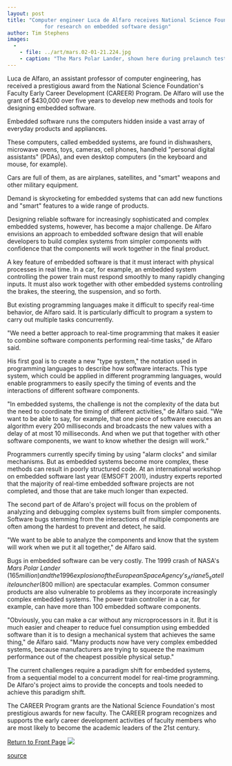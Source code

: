 ```yaml
---
layout: post
title: "Computer engineer Luca de Alfaro receives National Science Foundation grant
			for research on embedded software design"
author: Tim Stephens
images:
  -
    - file: ../art/mars.02-01-21.224.jpg
    - caption: "The Mars Polar Lander, shown here during prelaunch testing, was lost due to an embedded software error as it attempted to land on the surface of Mars. Photo: NASA/Jet Propulsion Laboratory"
---
```


Luca de Alfaro, an assistant professor of computer engineering, has received a prestigious award from the National Science Foundation's Faculty Early Career Development (CAREER) Program. De Alfaro will use the grant of $430,000 over five years to develop new methods and tools for designing embedded software.

Embedded software runs the computers hidden inside a vast array of everyday products and appliances.

These computers, called embedded systems, are found in dishwashers, microwave ovens, toys, cameras, cell phones, handheld "personal digital assistants" (PDAs), and even desktop computers (in the keyboard and mouse, for example).

Cars are full of them, as are airplanes, satellites, and "smart" weapons and other military equipment.

Demand is skyrocketing for embedded systems that can add new functions and "smart" features to a wide range of products.   
  
Designing reliable software for increasingly sophisticated and complex embedded systems, however, has become a major challenge. De Alfaro envisions an approach to embedded software design that will enable developers to build complex systems from simpler components with confidence that the components will work together in the final product.   
  
A key feature of embedded software is that it must interact with physical processes in real time. In a car, for example, an embedded system controlling the power train must respond smoothly to many rapidly changing inputs. It must also work together with other embedded systems controlling the brakes, the steering, the suspension, and so forth.  
  
But existing programming languages make it difficult to specify real-time behavior, de Alfaro said. It is particularly difficult to program a system to carry out multiple tasks concurrently.   
  
"We need a better approach to real-time programming that makes it easier to combine software components performing real-time tasks," de Alfaro said.   
  
His first goal is to create a new "type system," the notation used in programming languages to describe how software interacts. This type system, which could be applied in different programming languages, would enable programmers to easily specify the timing of events and the interactions of different software components.   
  
"In embedded systems, the challenge is not the complexity of the data but the need to coordinate the timing of different activities," de Alfaro said. "We want to be able to say, for example, that one piece of software executes an algorithm every 200 milliseconds and broadcasts the new values with a delay of at most 10 milliseconds. And when we put that together with other software components, we want to know whether the design will work."  
  
Programmers currently specify timing by using "alarm clocks" and similar mechanisms. But as embedded systems become more complex, these methods can result in poorly structured code. At an international workshop on embedded software last year (EMSOFT 2001), industry experts reported that the majority of real-time embedded software projects are not completed, and those that are take much longer than expected.  
  
The second part of de Alfaro's project will focus on the problem of analyzing and debugging complex systems built from simpler components. Software bugs stemming from the interactions of multiple components are often among the hardest to prevent and detect, he said.  
  
"We want to be able to analyze the components and know that the system will work when we put it all together," de Alfaro said.  
  
Bugs in embedded software can be very costly. The 1999 crash of NASA's _Mars Polar Lander_ ($165 million) and the 1996 explosion of the European Space Agency's _Ariane 5_ satellite launcher ($800 million) are spectacular examples. Common consumer products are also vulnerable to problems as they incorporate increasingly complex embedded systems. The power train controller in a car, for example, can have more than 100 embedded software components.   
  
"Obviously, you can make a car without any microprocessors in it. But it is much easier and cheaper to reduce fuel consumption using embedded software than it is to design a mechanical system that achieves the same thing," de Alfaro said. "Many products now have very complex embedded systems, because manufacturers are trying to squeeze the maximum performance out of the cheapest possible physical setup."  
  
The current challenges require a paradigm shift for embedded systems, from a sequential model to a concurrent model for real-time programming. De Alfaro's project aims to provide the concepts and tools needed to achieve this paradigm shift.  
  
The CAREER Program grants are the National Science Foundation's most prestigious awards for new faculty. The CAREER program recognizes and supports the early career development activities of faculty members who are most likely to become the academic leaders of the 21st century.

  

[Return to Front Page][1] ![ ][2]

[1]: ../../index.html
[2]: ../../images/trans.gif

[source](http://www1.ucsc.edu/currents/01-02/01-21/software.html "Permalink to software")
